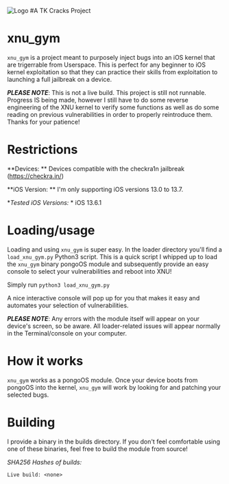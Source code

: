 
![Logo](/etc/logo) #A TK Cracks Project

# xnu_gym

  `xnu_gym` is a project meant to purposely inject bugs into an iOS kernel that are
  trigerrable from Userspace. This is perfect for any beginner to iOS kernel
  exploitation so that they can practice their skills from exploitation to launching
  a full jailbreak on a device.

  **_PLEASE NOTE_**: This is not a live build. This project is still not runnable.
  Progress IS being made, however I still have to do some reverse engineering of
  the XNU kernel to verify some functions as well as do some reading on previous vulnerabilities
  in order to properly reintroduce them. Thanks for your patience!

# Restrictions

  **Devices: ** Devices compatible with the checkra1n jailbreak (https://checkra.in/)

  **iOS Version: ** I'm only supporting iOS versions 13.0 to 13.7.

  **Tested iOS Versions:* * iOS 13.6.1

# Loading/usage

  Loading and using `xnu_gym` is super easy. In the loader directory you'll find a `load_xnu_gym.py`
  Python3 script. This is a quick script I whipped up to load the `xnu_gym` binary pongoOS module
  and subsequently provide an easy console to select your vulnerabilities and reboot into XNU!

  Simply run `python3 load_xnu_gym.py`

  A nice interactive console will pop up for you that makes it easy and automates your selection
  of vulnerabilities.

  **_PLEASE NOTE_**: Any errors with the module itself will appear on your device's screen, so be
  aware. All loader-related issues will appear normally in the Terminal/console on your computer.


# How it works

  `xnu_gym` works as a pongoOS module. Once your device boots from pongoOS into the kernel,
  `xnu_gym` will work by looking for and patching your selected bugs.

# Building

  I provide a binary in the builds directory. If you don't feel comfortable using one of
  these binaries, feel free to build the module from source!

  *SHA256 Hashes of builds:*
  
    Live build: <none>
